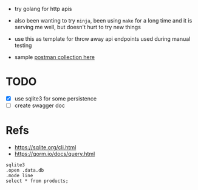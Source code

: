 - try golang for http apis
- also been wanting to try `ninja`, been using `make` for a long time and it is serving me well, but doesn't hurt to try new things

- use this as template for throw away api endpoints used during manual testing

- sample [postman collection here](docs/)

# TODO

- [x] use sqlite3 for some persistence
- [ ] create swagger doc

# Refs

- https://sqlite.org/cli.html
- https://gorm.io/docs/query.html

```
sqlite3
.open .data.db
.mode line
select * from products;
```
